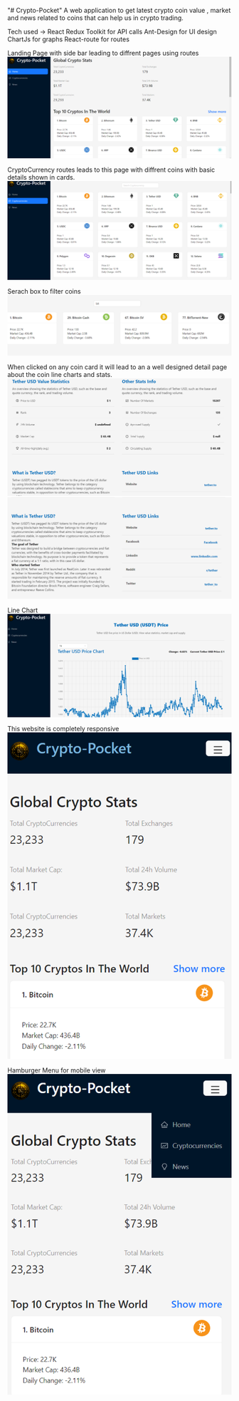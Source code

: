 "# Crypto-Pocket" 
A web application to get latest crypto coin value , market and news related to coins that can help us in crypto trading.

Tech used ->
React 
Redux Toolkit for API calls
Ant-Design for UI design
ChartJs for graphs
React-route for routes


Landing Page with side bar leading to diffrent pages using routes
![](/src/images/Landing_Page.png)

CryptoCurrency routes leads to this page with diffrent coins with basic details shown in cards.
![](/src/images/CryptoCurrencies_Page.png)

Serach box to filter coins
![](/src/images/Search.png)

When clicked on any coin card it will lead to an a well designed detail page about the coin line charts and stats.
![](/src/images/detailSection.png)
![](/src/images/detailSection2.png)

Line Chart 
![](/src/images/LineChart.png)

This website is completely responsive 
![](/src/images/Responsive1.png)


Hamburger Menu for mobile view
![](/src/images/REsponsive2.png)

